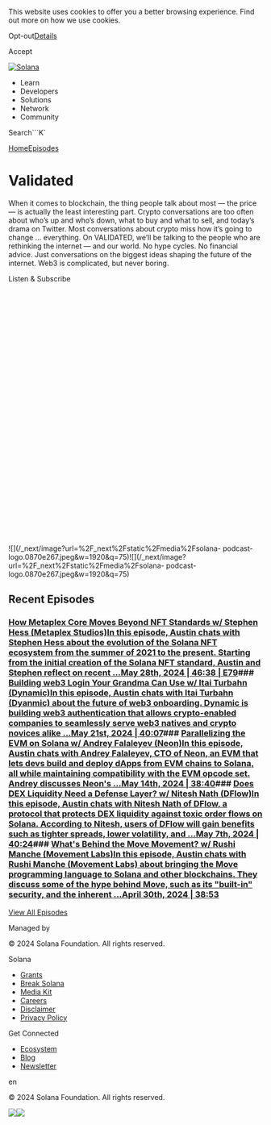 This website uses cookies to offer you a better browsing experience. Find out
more on how we use cookies.

Opt-out[Details](/privacy-policy#collection-of-information)

Accept

[![Solana](/_next/static/media/logotype.e4df684f.svg)](/)

  * Learn
  * Developers
  * Solutions
  * Network
  * Community

Search```K`

[Home](/validated)[Episodes](/validated/episodes)

[](https://feeds.simplecast.com/W1NI2v3Z)[](/twitter)

# Validated

When it comes to blockchain, the thing people talk about most — the price — is
actually the least interesting part. Crypto conversations are too often about
who’s up and who’s down, what to buy and what to sell, and today’s drama on
Twitter. Most conversations about crypto miss how it’s going to change ...
everything. On VALIDATED, we’ll be talking to the people who are rethinking
the internet — and our world. No hype cycles. No financial advice. Just
conversations on the biggest ideas shaping the future of the internet. Web3 is
complicated, but never boring.

[](https://podcasts.apple.com/us/podcast/validated/id1476353378)Listen &
Subscribe

![](data:image/svg+xml,%3csvg%20xmlns=%27http://www.w3.org/2000/svg%27%20version=%271.1%27%20width=%27640%27%20height=%27640%27/%3e)![](/_next/image?url=%2F_next%2Fstatic%2Fmedia%2Fsolana-
podcast-
logo.0870e267.jpeg&w=1920&q=75)![](/_next/image?url=%2F_next%2Fstatic%2Fmedia%2Fsolana-
podcast-logo.0870e267.jpeg&w=1920&q=75)

## Recent Episodes

### [How Metaplex Core Moves Beyond NFT Standards w/ Stephen Hess (Metaplex Studios)In this episode, Austin chats with Stephen Hess about the evolution of the Solana NFT ecosystem from the summer of 2021 to the present. Starting from the initial creation of the Solana NFT standard, Austin and Stephen reflect on recent ...May 28th, 2024 | 46:38 | E79](/validated/episodes/how-metaplex-core-moves-beyond-nft-standards-w-stephen-hess-metaplex-studios)### [Building web3 Login Your Grandma Can Use w/ Itai Turbahn (Dynamic)In this episode, Austin chats with Itai Turbahn (Dyanmic) about the future of web3 onboarding. Dynamic is building web3 authentication that allows crypto-enabled companies to seamlessly serve web3 natives and crypto novices alike ...May 21st, 2024 | 40:07](/validated/episodes/building-web3-login-your-grandma-can-use-w-itai-turbahn-dynamic)### [Parallelizing the EVM on Solana w/ Andrey Falaleyev (Neon)In this episode, Austin chats with Andrey Falaleyev, CTO of Neon, an EVM that lets devs build and deploy dApps from EVM chains to Solana, all while maintaining compatibility with the EVM opcode set. Andrey discusses Neon's ...May 14th, 2024 | 38:40](/validated/episodes/parallelizing-the-evm-on-solana)### [Does DEX Liquidity Need a Defense Layer? w/ Nitesh Nath (DFlow)In this episode, Austin chats with Nitesh Nath of DFlow, a protocol that protects DEX liquidity against toxic order flows on Solana. According to Nitesh, users of DFlow will gain benefits such as tighter spreads, lower volatility, and ...May 7th, 2024 | 40:24](/validated/episodes/does-dex-liquidity-need-a-defense-layer-w-nitesh-nath-dflow)### [What's Behind the Move Movement? w/ Rushi Manche (Movement Labs)In this episode, Austin chats with Rushi Manche (Movement Labs) about bringing the Move programming language to Solana and other blockchains. They discuss some of the hype behind Move, such as its "built-in" security, and the inherent ...April 30th, 2024 | 38:53](/validated/episodes/whats-behind-the-move-movement-w-rushi-manche-movement-labs)

[View All Episodes](/validated/episodes)

Managed by

[](/)

[](/youtube)[](/twitter)[](/discord)[](/reddit)[](/github)[](/telegram)

© 2024 Solana Foundation. All rights reserved.

Solana

  * [Grants](https://solana.org/grants)
  * [Break Solana](https://break.solana.com/)
  * [Media Kit](/branding)
  * [Careers](https://jobs.solana.com/)
  * [Disclaimer](/tos)
  * [Privacy Policy](/privacy-policy)

Get Connected

  * [Ecosystem](/ecosystem)
  * [Blog](/news)
  * [Newsletter](/newsletter)

en

© 2024 Solana Foundation. All rights reserved.

![](https://t.co/1/i/adsct?bci=4&eci=3&event=%7B%7D&event_id=18e3f720-c2eb-493b-9d5e-2b645d6a8633&integration=gtm&p_id=Twitter&p_user_id=0&pl_id=e0ab6afd-f282-4d76-a3f8-a0890d1e9288&tw_document_href=https%3A%2F%2Fsolana.com%2Fvalidated&tw_iframe_status=0&txn_id=o6jgu&type=javascript&version=2.3.30)![](https://analytics.twitter.com/1/i/adsct?bci=4&eci=3&event=%7B%7D&event_id=18e3f720-c2eb-493b-9d5e-2b645d6a8633&integration=gtm&p_id=Twitter&p_user_id=0&pl_id=e0ab6afd-f282-4d76-a3f8-a0890d1e9288&tw_document_href=https%3A%2F%2Fsolana.com%2Fvalidated&tw_iframe_status=0&txn_id=o6jgu&type=javascript&version=2.3.30)

